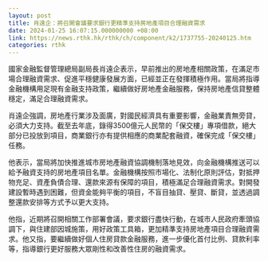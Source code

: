 ```yaml
---
layout: post
title: 肖遠企：將召開會議要求銀行更精準支持房地產項目合理融資需求
date: 2024-01-25 16:07:15.000000000 +08:00
link: https://news.rthk.hk/rthk/ch/component/k2/1737755-20240125.htm
categories: rthk
---
```


國家金融監督管理總局副局長肖遠企表示，早前推出的房地產相關政策，在滿足市場合理融資需求、促進平穩健康發展方面，已經並正在發揮積極作用。當局將指導金融機構用足現有金融支持政策，繼續做好房地產金融服務，保持房地產信貸整體穩定，滿足合理融資需求。

肖遠企強調，房地產行業涉及面廣，對國民經濟具有重要影響，金融業責無旁貸，必須大力支持。截至去年底，錄得3500億元人民幣的「保交樓」專項借款，絕大部分已投放到項目，商業銀行亦有提供相應的商業配套融資，確保完成「保交樓」任務。

他表示，當局將加快推進城市房地產融資協調機制落地見效，向金融機構推送可以給予融資支持的房地產項目名單。金融機構按照市場化、法制化原則評估，對抵押物充足、資產負債合理、還款來源有保障的項目，積極滿足合理融資需求。對開發建設暫時遇到困難，但資金能夠平衡的項目，不盲目抽貸、壓貸、斷貸，並透過調整還款安排等方式予以更大支持。

他指，近期將召開相關工作部署會議，要求銀行盡快行動，在城市人民政府牽頭協調下，與住建部因城施策，用好政策工具箱，更加精準支持房地產項目合理融資需求。他又指，要繼續做好個人住房貸款金融服務，進一步優化首付比例、貸款利率等，指導銀行更好服務大眾剛性和改善性住房的融資需求。
